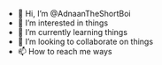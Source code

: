 - 👋 Hi, I’m @AdnaanTheShortBoi
- 👀 I’m interested in things
- 🌱 I’m currently learning things
- 💞️ I’m looking to collaborate on things
- 📫 How to reach me ways

<!---
AdnaanTheShortBoi/AdnaanTheShortBoi is a ✨ special ✨ repository because its `README.md` (this file) appears on your GitHub profile.
You can click the Preview link to take a look at your changes.
--->
